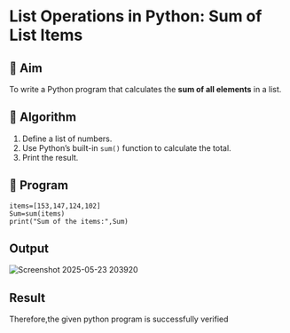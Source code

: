 # List Operations in Python: Sum of List Items

## 🎯 Aim
To write a Python program that calculates the **sum of all elements** in a list.

## 🧠 Algorithm
1. Define a list of numbers.
2. Use Python’s built-in `sum()` function to calculate the total.
3. Print the result.

## 🧾 Program

```
items=[153,147,124,102]
Sum=sum(items)
print("Sum of the items:",Sum)
```

## Output

![Screenshot 2025-05-23 203920](https://github.com/user-attachments/assets/e328ef81-821e-492f-8fcb-d8f91c79cec6)


## Result

Therefore,the given python program is successfully verified
